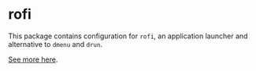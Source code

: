 # rofi

This package contains configuration for `rofi`, an application launcher and alternative to `dmenu` and `drun`.

[See more here](https://github.com/davatorium/rofi).
